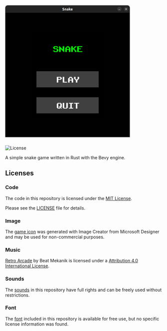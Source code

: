 # [![snake-rs](image.png)](https://github.com/alphonsepaix/snake-rs)

![License](https://img.shields.io/badge/license-MIT-blue)

A simple snake game written in Rust with the Bevy engine.

## Licenses

### Code

The code in this repository is licensed under the [MIT License](LICENSE).

Please see the [LICENSE](LICENSE) file for details.

### Image

The [game icon](assets/icon.png) was generated with Image Creator from Microsoft Designer and may be used for non-commercial purposes.

### Music

[Retro Arcade](https://freemusicarchive.org/music/beat-mekanik/single/retro-arcade) by Beat Mekanik is licensed under a [Attribution 4.0 International License](https://creativecommons.org/licenses/by/4.0/). 

### Sounds

The [sounds](https://gamesounds.xyz/?dir=Sound%20Effects) in this repository have full rights and can be freely used without restrictions.

### Font

The [font](https://www.dafont.com/retro-gaming.font) included in this repository is available for free use, but no specific license information was found. 
